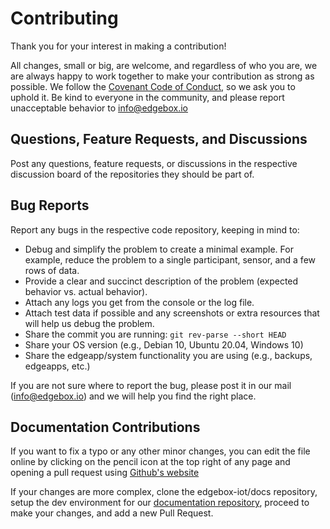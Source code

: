 # Contributing

Thank you for your interest in making a contribution! 

All changes, small or big, are welcome, and regardless of who you are, we are always happy to work together to make your contribution as strong as possible. We follow the [Covenant Code of Conduct](../code_of_conduct), so we ask you to uphold it. Be kind to everyone in the community, and please report unacceptable behavior to info@edgebox.io

## Questions, Feature Requests, and Discussions

Post any questions, feature requests, or discussions in the respective discussion board of the repositories they should be part of.

## Bug Reports

Report any bugs in the respective code repository, keeping in mind to:

- Debug and simplify the problem to create a minimal example. For example, reduce the problem to a single participant, sensor, and a few rows of data.
- Provide a clear and succinct description of the problem (expected behavior vs. actual behavior).
- Attach any logs you get from the console or the log file.
- Attach test data if possible and any screenshots or extra resources that will help us debug the problem.
- Share the commit you are running: `git rev-parse --short HEAD`
- Share your OS version (e.g., Debian 10, Ubuntu 20.04, Windows 10)
- Share the edgeapp/system functionality you are using (e.g., backups, edgeapps, etc.)

If you are not sure where to report the bug, please post it in our mail (info@edgebox.io) and we will help you find the right place.

## Documentation Contributions

If you want to fix a typo or any other minor changes, you can edit the file online by clicking on the pencil icon at the top right of any page and opening a pull request using [Github's website](https://docs.github.com/en/github/managing-files-in-a-repository/editing-files-in-your-repository)

If your changes are more complex, clone the edgebox-iot/docs repository, setup the dev environment for our [documentation repository](https://github.com/edgebox-iot/docs), proceed to make your changes, and add a new Pull Request.
